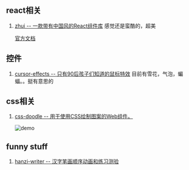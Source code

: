 ## react相关
1. [zhui -- 一款带有中国风的React组件库](https://github.com/zhui-team/zhui) 感觉还是蛮酷的，超美
    
    [官方文档](https://inspiring-bardeen-426f2e.netlify.com/card)
## 控件
1. [cursor-effects -- 只有90后孩子们知道的鼠标特效](https://github.com/tholman/cursor-effects)
    目前有雪花，气泡，蝙蝠。。挺有意思的
## css相关
1. [css-doodle -- 用于使用CSS绘制图案的Web组件。](https://github.com/css-doodle/css-doodle)

    ![demo](https://github.com/css-doodle/css-doodle/raw/master/screenshot/doodle.png)
## funny stuff
1. [hanzi-writer -- 汉字笔画顺序动画和练习测验](https://github.com/chanind/hanzi-writer)